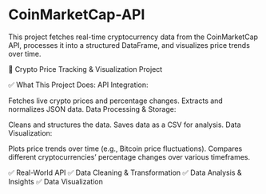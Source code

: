 # CoinMarketCap-API
This project fetches real-time cryptocurrency data from the CoinMarketCap API, processes it into a structured DataFrame, and visualizes price trends over time.


🚀 Crypto Price Tracking & Visualization Project


✅ What This Project Does:
API Integration:

Fetches live crypto prices and percentage changes.
Extracts and normalizes JSON data.
Data Processing & Storage:

Cleans and structures the data.
Saves data as a CSV for analysis.
Data Visualization:

Plots price trends over time (e.g., Bitcoin price fluctuations).
Compares different cryptocurrencies’ percentage changes over various timeframes.

✅ Real-World API 
✅ Data Cleaning & Transformation 
✅ Data Analysis & Insights
✅ Data Visualization
